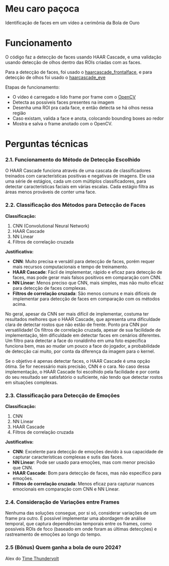 # Meu caro paçoca

Identificação de faces em um vídeo a cerimônia da Bola de Ouro

# Funcionamento

O código faz a detecção de faces usando HAAR Cascade, e uma validação usando detecção de olhos dentro das ROIs criadas com as faces.

Para a detecção de faces, foi usado o [haarcascade_frontalface](https://github.com/opencv/opencv/blob/master/data/haarcascades/haarcascade_frontalface_default.xml), e para detecção de olhos foi usado o [haarcascade_eye](https://github.com/opencv/opencv/blob/master/data/haarcascades/haarcascade_eye.xml)

Etapas de funcionamento:

- O vídeo é carregado e lido frame por frame com o [OpenCV](https://opencv.org/)
- Detecta as possíveis faces presentes na imagem
- Desenha uma ROI pra cada face, e então detecta se há olhos nessa região
- Caso existam, valida a face e anota, colocando bounding boxes ao redor
- Mostra e salva o frame anotado com o OpenCV.

# Perguntas técnicas

### 2.1. Funcionamento do Método de Detecção Escolhido

O HAAR Cascade funciona através de uma cascata de classificadores treinados com características positivas e negativas de imagens. Ele usa uma série de estágios, cada um com múltiplos classificadores, para detectar características faciais em várias escalas. Cada estágio filtra as áreas menos prováveis de conter uma face.

### 2.2. Classificação dos Métodos para Detecção de Faces

**Classificação:**

1. CNN (Convolutional Neural Network)
2. HAAR Cascade
3. NN Linear
4. Filtros de correlação cruzada

**Justificativa:**

- **CNN**: Muito precisa e versátil para detecção de faces, porém requer mais recursos computacionais e tempo de treinamento.
- **HAAR Cascade**: Fácil de implementar, rápido e eficaz para detecção de faces, mas pode gerar mais falsos positivos em comparação com CNN.
- **NN Linear**: Menos preciso que CNN, mais simples, mas não muito eficaz para detecção de faces complexas.
- **Filtros de correlação cruzada**: São menos comuns e mais difíceis de implementar para detecção de faces em comparação com os métodos acima.

No geral, apesar da CNN ser mais difícil de implementar, costuma ter resultados melhores que o HAAR Cascade, que apresenta uma dificuldade clara de detectar rostos que não estão de frente. Ponto pra CNN por versatilidade! Os filtros de correlação cruzada, apesar de sua facilidade de implementação, têm dificuldade em detectar faces em cenários diferentes. Um filtro para detectar a face do ronaldinho em uma foto específica funciona bem, mas ao mudar um pouco a face do jogador, a probabilidade de detecção cai muito, por conta da diferença da imagem para o kernel.

Se o objetivo é apenas detectar faces, o HAAR Cascade é uma opção ótima. Se for necessário mais precisão, CNN é o cara. No caso dessa implementação, o HAAR Cascade foi escolhido pela facilidade e por conta do seu resultado ser satisfatório o suficiente, não tendo que detectar rostos em situações complexas.

### 2.3. Classificação para Detecção de Emoções

**Classificação:**

1. CNN
2. NN Linear
3. HAAR Cascade
4. Filtros de correlação cruzada

**Justificativa:**

- **CNN**: Excelente para detecção de emoções devido à sua capacidade de capturar características complexas e sutis das faces.
- **NN Linear**: Pode ser usado para emoções, mas com menor precisão que CNN.
- **HAAR Cascade**: Bom para detecção de faces, mas não específico para emoções.
- **Filtros de correlação cruzada**: Menos eficaz para capturar nuances emocionais em comparação com CNN e NN Linear.

### 2.4. Consideração de Variações entre Frames

Nenhuma das soluções consegue, por si só, considerar variações de um frame pra outro. É possível implementar uma abordagem de análise temporal, que captura dependências temporais entre os frames, como possíveis ROIs de foco (baseado em onde foram as últimas detecções) e rastreamento de emoções ao longo do tempo.

### 2.5 (Bônus) Quem ganha a bola de ouro 2024?

Alex do [Time Thundervolt](https://thunderatz.org/projects/robots/thundervolt)
